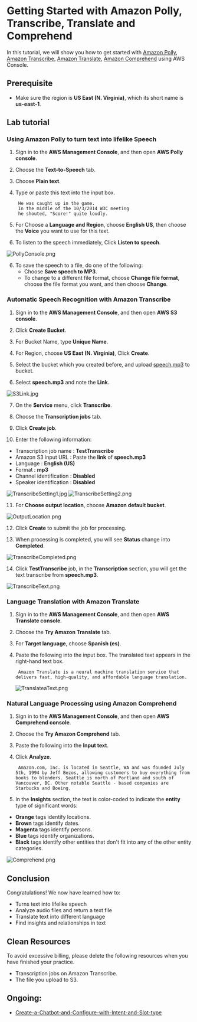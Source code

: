Getting Started with Amazon Polly, Transcribe, Translate and Comprehend
=================================================================
In this tutorial, we will show you how to get started with [Amazon Polly](https://aws.amazon.com/tw/polly/), [Amazon Transcribe](https://aws.amazon.com/tw/transcribe/), [Amazon Translate](https://aws.amazon.com/tw/translate/), [Amazon Comprehend](https://aws.amazon.com/tw/comprehend/) using AWS Console.

## Prerequisite
- Make sure the region is __US East (N. Virginia)__, which its short name is __us-east-1__.

## Lab tutorial
### Using Amazon Polly to turn text into lifelike Speech 

1. Sign in to the __AWS Management Console__, and then open __AWS Polly console__.

2. Choose the __Text-to-Speech__ tab.

3. Choose __Plain text__.

4. Type or paste this text into the input box.

        He was caught up in the game. 
        In the middle of the 10/3/2014 W3C meeting
        he shouted, "Score!" quite loudly.

4. For Choose a __Language and Region__, choose __English US__, then choose the __Voice__ you want to use for this text.

5. To listen to the speech immediately, Click __Listen to speech__.

![PollyConsole.png](./images/PollyConsole.png)

6. To save the speech to a file, do one of the following:
    - Choose __Save speech to MP3__.
    - To change to a different file format, choose __Change file format__, choose the file format you want, and then choose __Change__.

### Automatic Speech Recognition with Amazon Transcribe

1. Sign in to the __AWS Management Console__, and then open __AWS S3 console__.

2. Click __Create Bucket__.

3. For Bucket Name, type __Unique Name__.

4. For Region, choose __US East (N. Virginia)__, Click __Create__.

5. Select the bucket which you created before, and upload [speech.mp3](speech.mp3) to bucket.

6. Select __speech.mp3__ and note the __Link__.

![S3Link.jpg](./images/S3Link.jpg)

7. On the __Service__ menu, click __Transcribe__.

8. Choose the __Transcription jobs__ tab.

9. Click __Create job__.

10. Enter the following information:
- Transcription job name : __TestTranscribe__
- Amazon S3 input URL : Paste the __link__ of __speech.mp3__
- Language : __English (US)__
- Format : __mp3__
- Channel identification : __Disabled__
- Speaker identification : __Disabled__

![TranscribeSetting1.jpg](./images/TranscribeSetting1.jpg)
![TranscribeSetting2.png](./images/TranscribeSetting2.png)

11. For __Choose output location__, choose __Amazon default bucket__.

![OutputLocation.png](./images/OutputLocation.png)

12. Click __Create__ to submit the job for processing.

13. When processing is completed, you will see __Status__ change into __Completed__.

![TranscribeCompleted.png](./images/TranscribeCompleted.png)

14. Click __TestTranscribe__ job, in the __Transcription__ section, you will
get the text transcribe from __speech.mp3__.

![TranscribeText.png](./images/TranscribeText.png)

### Language Translation with Amazon Translate

1. Sign in to the __AWS Management Console__, and then open __AWS Translate console__.

2. Choose the __Try Amazon Translate__ tab.

3. For __Target language__, choose __Spanish (es)__.

4. Paste the following into the input box. The translated text appears in the right-hand text box.
        
        Amazon Translate is a neural machine translation service that delivers fast, high-quality, and affordable language translation. 

    ![TranslateaText.png](./images/TranslateaText.png)

### Natural Language Processing using Amazon Comprehend

1. Sign in to the __AWS Management Console__, and then open __AWS Comprehend console__.

2. Choose the __Try Amazon Comprehend__ tab.

3. Paste the following into the __Input text__.

4. Click __Analyze__.

        Amazon.com, Inc. is located in Seattle, WA and was founded July 5th, 1994 by Jeff Bezos, allowing customers to buy everything from books to blenders. Seattle is north of Portland and south of Vancouver, BC. Other notable Seattle - based companies are Starbucks and Boeing.

5. In the __Insights__ section, the text is color-coded to indicate the __entity__ type of significant words:
- __Orange__ tags identify locations.
- __Brown__ tags identify dates.
- __Magenta__ tags identify persons.
- __Blue__ tags identify organizations.
- __Black__ tags identify other entities that don't fit into any of the other entity categories.

![Comprehend.png](./images/Comprehend.png)

## Conclusion

Congratulations! We now have learned how to:
- Turns text into lifelike speech
- Analyze audio files and return a text file
- Translate text into different language
- Find insights and relationships in text 

## Clean Resources
To avoid excessive billing, please delete the following resources when you have finished your practice.
- Transcription jobs on Amazon Transcribe.
- The file you upload to S3.
## Ongoing:
- [Create-a-Chatbot-and-Configure-with-Intent-and-Slot-type](../Create-a-Chatbot-and-Configure-with-Intent-and-Slot-type)
